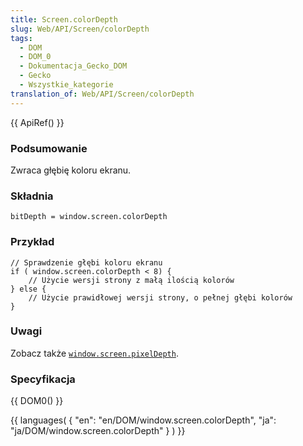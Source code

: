 ```yaml
---
title: Screen.colorDepth
slug: Web/API/Screen/colorDepth
tags:
  - DOM
  - DOM_0
  - Dokumentacja_Gecko_DOM
  - Gecko
  - Wszystkie_kategorie
translation_of: Web/API/Screen/colorDepth
---
```

{{ ApiRef() }}

### Podsumowanie

Zwraca głębię koloru ekranu.

### Składnia

    bitDepth = window.screen.colorDepth

### Przykład

    // Sprawdzenie głębi koloru ekranu
    if ( window.screen.colorDepth < 8) {
        // Użycie wersji strony z małą ilością kolorów
    } else {
        // Użycie prawidłowej wersji strony, o pełnej głębi kolorów
    }

### Uwagi

Zobacz także [`window.screen.pixelDepth`](pl/DOM/window.screen.pixelDepth).

### Specyfikacja

{{ DOM0() }}



{{ languages( { "en": "en/DOM/window\.screen.colorDepth", "ja": "ja/DOM/window\.screen.colorDepth" } ) }}
